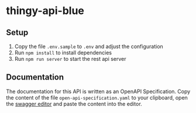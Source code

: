# thingy-api-blue

## Setup

1.  Copy the file `.env.sample` to `.env` and adjust the configuration
2.  Run `npm install` to install dependencies
3.  Run `npm run server` to start the rest api server

## Documentation

The documentation for this API is written as an OpenAPI Specification. Copy the content of the file `open-api-specification.yaml` to your clipboard, open the [swagger editor](http://editor.swagger.io/) and paste the content into the editor.
